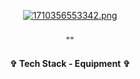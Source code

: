 <div align="center"> 

[![1710356553342.png](https://i.postimg.cc/FFC3fH3S/1710356553342.png)](https://postimg.cc/9zTrKVxX)







<h3 align="center">  </h3>
<p align="center"> "" </p>
<p align="center">  </p>








<h4 align="center"> ✞ Tech Stack - Equipment ✞ </h4>
<p align="center">
  <a href="https://skillicons.dev%22%3E/
    <img src="https://skillicons.dev/icons?i=discord,unity,godot&perline=14" />

  </a>
</p>
</div>
